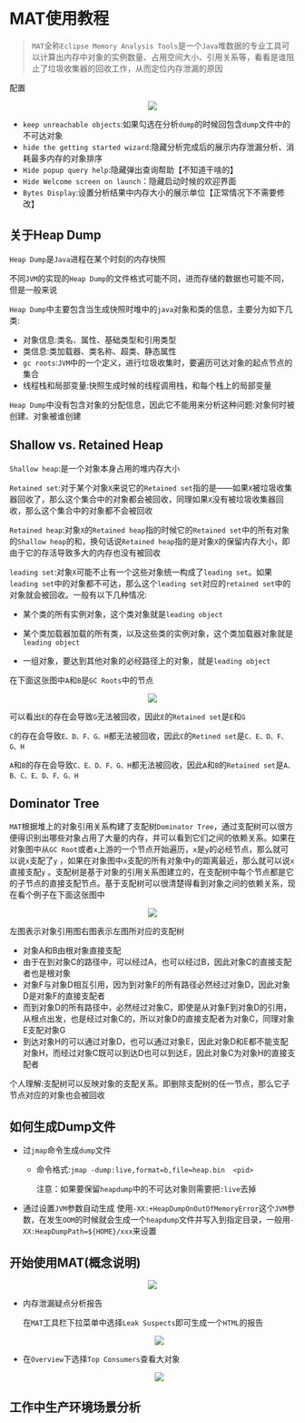 # MAT使用教程

> `MAT`全称`Eclipse Memory Analysis Tools`是一个`Java`堆数据的专业工具可以计算出内存中对象的实例数量、占用空间大小、引用关系等，看看是谁阻止了垃圾收集器的回收工作，从而定位内存泄漏的原因

配置

<div align="center">    
    <img src="images/MAT使用教程/MAT基础配置.png" align=center />
</div>

- `keep unreachable objects`:如果勾选在分析`dump`的时候回包含`dump`文件中的不可达对象
- `hide the getting started wizard`:隐藏分析完成后的展示内存泄漏分析、消耗最多内存的对象排序
- `Hide popup query help`:隐藏弹出查询帮助【不知道干啥的】
- `Hide Welcome screen on launch`：隐藏启动时候的欢迎界面
- `Bytes Display`:设置分析结果中内存大小的展示单位【正常情况下不需要修改】

## 关于Heap Dump

`Heap Dump`是`Java`进程在某个时刻的内存快照

不同`JVM`的实现的`Heap Dump`的文件格式可能不同，进而存储的数据也可能不同，但是一般来说

`Heap Dump`中主要包含当生成快照时堆中的`java`对象和类的信息，主要分为如下几类:

- 对象信息:类名、属性、基础类型和引用类型 
- 类信息:类加载器、类名称、超类、静态属性 
- `gc roots`:`JVM`中的一个定义，进行垃圾收集时，要遍历可达对象的起点节点的集合 
- 线程栈和局部变量:快照生成时候的线程调用栈，和每个栈上的局部变量 

`Heap Dump`中没有包含对象的分配信息，因此它不能用来分析这种问题:对象何时被创建、对象被谁创建

## Shallow vs. Retained Heap

`Shallow heap`:是一个对象本身占用的堆内存大小

`Retained set`:对于某个对象`X`来说它的`Retained set`指的是——如果`X`被垃圾收集器回收了，那么这个集合中的对象都会被回收，同理如果`X`没有被垃圾收集器回收，那么这个集合中的对象都不会被回收

`Retained heap`:对象`X`的`Retained heap`指的时候它的`Retained set`中的所有对象的`Shallow heap`的和，换句话说`Retained heap`指的是对象`X`的保留内存大小，即由于它的存活导致多大的内存也没有被回收

`leading set`:对象`X`可能不止有一个这些对象统一构成了`leading set`。如果`leading set`中的对象都不可达，那么这个`leading set`对应的`retained set`中的对象就会被回收。一般有以下几种情况:

- 某个类的所有实例对象，这个类对象就是`leading object `

- 某个类加载器加载的所有类，以及这些类的实例对象，这个类加载器对象就是`leading object` 

- 一组对象，要达到其他对象的必经路径上的对象，就是`leading object` 

在下面这张图中`A`和`B`是`GC Roots`中的节点

<div align="center">    
    <img src="images/MAT使用教程/MAT对象引用关系.png" align=center />
</div>

可以看出`E`的存在会导致`G`无法被回收，因此`E`的`Retained set`是`E`和`G`

`C`的存在会导致`E、D、F、G、H`都无法被回收，因此`C`的`Retined set`是`C、E、D、F、G、H`

`A`和`B`的存在会导致`C、E、D、F、G、H`都无法被回收，因此`A`和`B`的`Retained set`是`A、B、C、E、D、F、G、H`

## Dominator Tree

`MAT`根据堆上的对象引用关系构建了支配树`Dominator Tree`，通过支配树可以很方便得识别出哪些对象占用了大量的内存，并可以看到它们之间的依赖关系。如果在对象图中从`GC Root`或者`x`上游的一个节点开始遍历，`x`是`y`的必经节点，那么就可以说`x`支配了`y` ，如果在对象图中`x`支配的所有对象中`y`的距离最近，那么就可以说`x`直接支配`y` 。支配树是基于对象的引用关系图建立的，在支配树中每个节点都是它的子节点的直接支配节点。基于支配树可以很清楚得看到对象之间的依赖关系，现在看个例子在下面这张图中

<div align="center">    
    <img src="images/MAT使用教程/MAT对象支配树.png" align=center />
</div>

左图表示对象引用图右图表示左图所对应的支配树

- 对象A和B由根对象直接支配
- 由于在到对象C的路径中，可以经过A，也可以经过B，因此对象C的直接支配者也是根对象
- 对象F与对象D相互引用，因为到对象F的所有路径必然经过对象D，因此对象D是对象F的直接支配者
- 而到对象D的所有路径中，必然经过对象C，即使是从对象F到对象D的引用，从根点出发，也是经过对象C的，所以对象D的直接支配者为对象C，同理对象E支配对象G
- 到达对象H的可以通过对象D，也可以通过对象E，因此对象D和E都不能支配对象H，而经过对象C既可以到达D也可以到达E，因此对象C为对象H的直接支配者

个人理解:支配树可以反映对象的支配关系。即删除支配树的任一节点，那么它子节点对应的对象也会被回收

## 如何生成Dump文件

- 过`jmap`命令生成`dump`文件 

    - 命令格式:`jmap -dump:live,format=b,file=heap.bin  <pid>` 

        注意：如果要保留`heapdump`中的不可达对象则需要把`:live`去掉

- 通过设置`JVM`参数自动生成 使用`-XX:+HeapDumpOnOutOfMemoryError`这个`JVM`参数，在发生`OOM`的时候就会生成一个`heapdump`文件并写入到指定目录，一般用`-XX:HeapDumpPath=${HOME}/xxx`来设置

## 开始使用MAT(概念说明)

<div align="center">    
    <img src="images/MAT使用教程/MAT界面初识.png" align=center />
</div>

- 内存泄漏疑点分析报告

    在`MAT`工具栏下拉菜单中选择`Leak Suspects`即可生成一个`HTML`的报告

    <div align="center">    
        <img src="images/MAT使用教程/内存泄漏疑点报告.png" align=center />
    </div>

- 在`Overview`下选择`Top Consumers`查看大对象

    <div align="center">    
    <img src="images/MAT使用教程/MAT大对象分析.png" align=center />
    </div>

## 工作中生产环境场景分析

